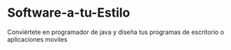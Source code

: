 # Software-a-tu-Estilo
Conviértete en programador de java y diseña tus programas de escritorio o aplicaciones moviles
